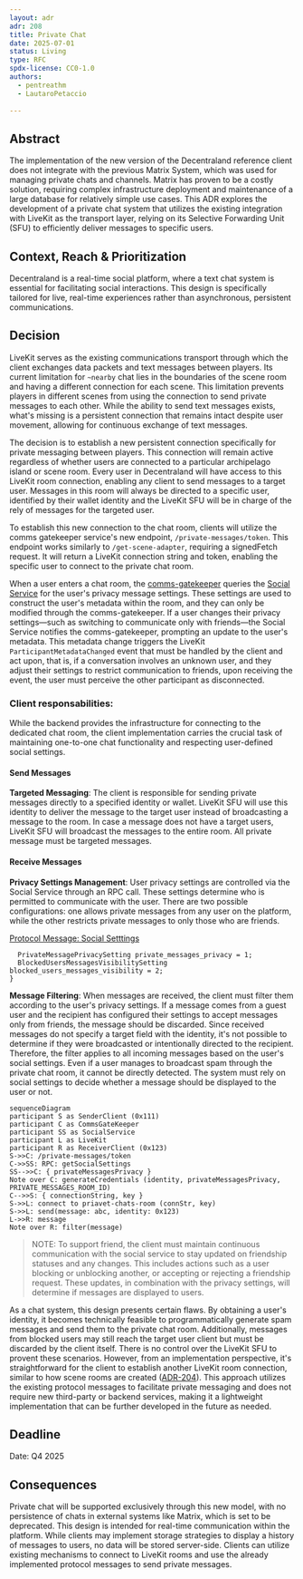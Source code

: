 ```yaml
---
layout: adr
adr: 208
title: Private Chat
date: 2025-07-01
status: Living
type: RFC
spdx-license: CC0-1.0
authors:
  - pentreathm  
  - LautaroPetaccio
  
---
```


## Abstract

The implementation of the new version of the Decentraland reference client does not integrate with the previous Matrix System, which was used for managing private chats and channels. Matrix has proven to be a costly solution, requiring complex infrastructure deployment and maintenance of a large database for relatively simple use cases. This ADR explores the development of a private chat system that utilizes the existing integration with LiveKit as the transport layer, relying on its Selective Forwarding Unit (SFU) to efficiently deliver messages to specific users.

## Context, Reach & Prioritization 

Decentraland is a real-time social platform, where a text chat system is essential for facilitating social interactions. This design is specifically tailored for live, real-time experiences rather than asynchronous, persistent communications.

## Decision 

LiveKit serves as the existing communications transport through which the client exchanges data packets and text messages between players. Its current limitation for `~nearby` chat lies in the boundaries of the scene room and having a different connection for each scene. This limitation prevents players in different scenes from using the connection to send private messages to each other. While the ability to send text messages exists, what's missing is a persistent connection that remains intact despite user movement, allowing for continuous exchange of text messages.

The decision is to establish a new persistent connection specifically for private messaging between players. This connection will remain active regardless of whether users are connected to a particular archipelago island or scene room. Every user in Decentraland will have access to this LiveKit room connection, enabling any client to send messages to a target user. Messages in this room will always be directed to a specific user, identified by their wallet identity and the LiveKit SFU will be in charge of the rely of messages for the targeted user. 

To establish this new connection to the chat room, clients will utilize the comms gatekeeper service's new endpoint, `/private-messages/token`. This endpoint works similarly to `/get-scene-adapter`, requiring a signedFetch request. It will return a LiveKit connection string and token, enabling the specific user to connect to the private chat room. 

When a user enters a chat room, the [comms-gatekeeper](https://github.com/decentraland/comms-gatekeeper) queries the [Social Service](https://github.com/decentraland/social-service-ea/) for the user's privacy message settings. These settings are used to construct the user's metadata within the room, and they can only be modified through the comms-gatekeeper. If a user changes their privacy settings—such as switching to communicate only with friends—the Social Service notifies the comms-gatekeeper, prompting an update to the user's metadata. This metadata change triggers the LiveKit `ParticipantMetadataChanged` event that must be handled by the client and act upon, that is, if a conversation involves an unknown user, and they adjust their settings to restrict communication to friends, upon receiving the event, the user must perceive the other participant as disconnected.

### Client responsabilities: 

While the backend provides the infrastructure for connecting to the dedicated chat room, the client implementation carries the crucial task of maintaining one-to-one chat functionality and respecting user-defined social settings.

#### Send Messages 

**Targeted Messaging**: The client is responsible for sending private messages directly to a specified identity or wallet. LiveKit SFU will use this identity to deliver the message to the target user instead of broadcasting a message to the room. In case a message does not have a target users, LiveKit SFU will broadcast the messages to the entire room. All private message must be targeted messages.

#### Receive Messages 

**Privacy Settings Management**: User privacy settings are controlled via the Social Service through an RPC call. These settings determine who is permitted to communicate with the user. There are two possible configurations: one allows private messages from any user on the platform, while the other restricts private messages to only those who are friends. 

[Protocol Message: Social Setttings](https://github.com/decentraland/protocol/blob/ce7a4ebfc094f4764c5182b0e41d3ebc72e7a17d/proto/decentraland/social_service/v2/social_service_v2.proto#L237)
```message SocialSettings {
  PrivateMessagePrivacySetting private_messages_privacy = 1;
  BlockedUsersMessagesVisibilitySetting blocked_users_messages_visibility = 2;
}
```

**Message Filtering**: When messages are received, the client must filter them according to the user's privacy settings. If a message comes from a guest user and the recipient has configured their settings to accept messages only from friends, the message should be discarded. Since received messages do not specify a target field with the identity, it's not possible to determine if they were broadcasted or intentionally directed to the recipient. Therefore, the filter applies to all incoming messages based on the user's social settings. Even if a user manages to broadcast spam through the private chat room, it cannot be directly detected. The system must rely on social settings to decide whether a message should be displayed to the user or not.

```mermaid
sequenceDiagram
participant S as SenderClient (0x111)
participant C as CommsGateKeeper
participant SS as SocialService
participant L as LiveKit 
participant R as ReceiverClient (0x123)
S->>C: /private-messages/token
C->>SS: RPC: getSocialSettings
SS-->>C: { privateMessagesPrivacy }
Note over C: generateCredentials (identity, privateMessagesPrivacy, PRIVATE_MESSAGES_ROOM_ID)
C-->>S: { connectionString, key } 
S->>L: connect to priavet-chats-room (connStr, key)
S->>L: send(message: abc, identity: 0x123)
L->>R: message
Note over R: filter(message)
``` 


> NOTE: To support friend, the client must maintain continuous communication with the social service to stay updated on friendship statuses and any changes. This includes actions such as a user blocking or unblocking another, or accepting or rejecting a friendship request. These updates, in combination with the privacy settings, will determine if messages are displayed to users.

As a chat system, this design presents certain flaws. By obtaining a user's identity, it becomes technically feasible to programmatically generate spam messages and send them to the private chat room. Additionally, messages from blocked users may still reach the target user client but must be discarded by the client itself. There is no control over the LiveKit SFU to provent these scenarios. However, from an implementation perspective, it's straightforward for the client to establish another LiveKit room connection, similar to how scene rooms are created ([ADR-204](https://adr.decentraland.org/adr/ADR-204)). This approach utilizes the existing protocol messages to facilitate private messaging and does not require new third-party or backend services, making it a lightweight implementation that can be further developed in the future as needed. 

## Deadline

Date: Q4 2025

## Consequences 

Private chat will be supported exclusively through this new model, with no persistence of chats in external systems like Matrix, which is set to be deprecated. This design is intended for real-time communication within the platform. While clients may implement storage strategies to display a history of messages to users, no data will be stored server-side. Clients can utilize existing mechanisms to connect to LiveKit rooms and use the already implemented protocol messages to send private messages.